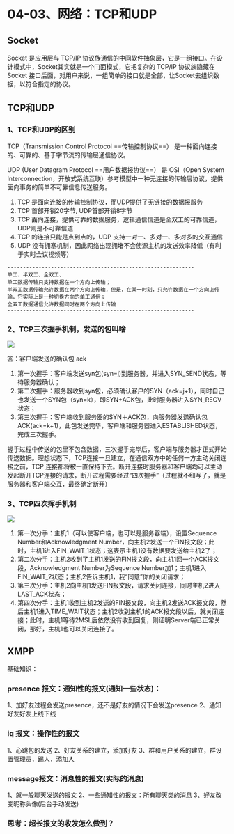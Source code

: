# 04-03、网络：TCP和UDP

## Socket 

Socket 是应用层与 TCP/IP 协议族通信的中间软件抽象层，它是一组接口。在设计模式中，Socket其实就是一个门面模式，它把复杂的 TCP/IP 协议族隐藏在 Socket 接口后面，对用户来说，一组简单的接口就是全部，让Socket去组织数据，以符合指定的协议。

## TCP和UDP

### 1、TCP和UDP的区别

TCP（Transmission Control Protocol ==传输控制协议==）
是一种面向连接的、可靠的、基于字节流的传输层通信协议。

UDP (User Datagram Protocol ==用户数据报协议==）
是 OSI（Open System Interconnection，开放式系统互联）参考模型中一种无连接的传输层协议，提供面向事务的简单不可靠信息传送服务。

1. TCP 是面向连接的传输控制协议，而UDP提供了无链接的数据报服务
2. TCP 首部开销20字节, UDP首部开销8字节
3. TCP 面向连接，提供可靠的数据服务，逻辑通信信道是全双工的可靠信道，UDP则是不可靠信道
4. TCP 的连接只能是点到点的，UDP 支持一对一、多对一、多对多的交互通信
5. UDP 没有拥塞机制，因此网络出现拥堵不会使源主机的发送效率降低（有利于实时会议视频等）

```
------------------------------------------------------------
单工、半双工、全双工、
单工数据传输只支持数据在一个方向上传输；
半双工数据传输允许数据在两个方向上传输，但是，在某一时刻，只允许数据在一个方向上传输，它实际上是一种切换方向的单工通信；
全双工数据通信允许数据同时在两个方向上传输
------------------------------------------------------------
```

### 2、TCP三次握手机制，发送的包叫啥

![](http://oy7b0gogl.bkt.clouddn.com/三次握手.png)

答：客户端发送的确认包 ack 

1. 第一次握手：客户端发送syn包(syn=j)到服务器，并进入SYN_SEND状态，等待服务器确认；
2. 第二次握手：服务器收到syn包，必须确认客户的SYN（ack=j+1），同时自己也发送一个SYN包（syn=k），即SYN+ACK包，此时服务器进入SYN_RECV状态；
3. 第三次握手：客户端收到服务器的SYN＋ACK包，向服务器发送确认包ACK(ack=k+1)，此包发送完毕，客户端和服务器进入ESTABLISHED状态，完成三次握手。

握手过程中传送的包里不包含数据，三次握手完毕后，客户端与服务器才正式开始传送数据。理想状态下，TCP连接一旦建立，在通信双方中的任何一方主动关闭连接之前，TCP 连接都将被一直保持下去。断开连接时服务器和客户端均可以主动发起断开TCP连接的请求，断开过程需要经过“四次握手”（过程就不细写了，就是服务器和客户端交互，最终确定断开） 

### 3、TCP四次挥手机制

![](http://oy7b0gogl.bkt.clouddn.com/四次挥手.png)

1. 第一次分手：主机1（可以使客户端，也可以是服务器端），设置Sequence Number和Acknowledgment Number，向主机2发送一个FIN报文段；此时，主机1进入FIN_WAIT_1状态；这表示主机1没有数据要发送给主机2了；
2. 第二次分手：主机2收到了主机1发送的FIN报文段，向主机1回一个ACK报文段，Acknowledgment Number为Sequence Number加1；主机1进入FIN_WAIT_2状态；主机2告诉主机1，我“同意”你的关闭请求；
3. 第三次分手：主机2向主机1发送FIN报文段，请求关闭连接，同时主机2进入LAST_ACK状态；
4. 第四次分手：主机1收到主机2发送的FIN报文段，向主机2发送ACK报文段，然后主机1进入TIME_WAIT状态；主机2收到主机1的ACK报文段以后，就关闭连接；此时，主机1等待2MSL后依然没有收到回复，则证明Server端已正常关闭，那好，主机1也可以关闭连接了。

## XMPP

基础知识：

### presence 报文：通知性的报文(通知一些状态)：

1、加好友过程会发送presence，还不是好友的情况下会发送presence
2、通知好友好友上线下线

### iq 报文：操作性的报文

1、心跳包的发送
2、好友关系的建立，添加好友
3、群和用户关系的建立，群设置管理员，踢人，添加人

### message报文：消息性的报文(实际的消息)

1、就一般聊天发送的报文
2、一些通知性的报文：所有聊天类的消息
3、好友改变昵称头像(后台手动发送) 


### 思考：超长报文的收发怎么做到？


